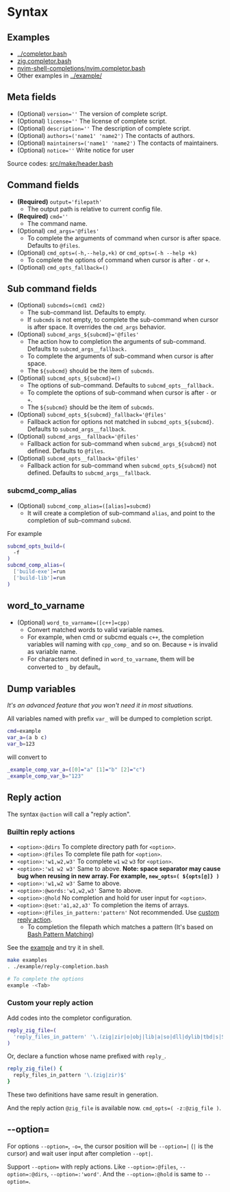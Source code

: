 # Syntax

## Examples

- [../completor.bash](../completor.bash)
- [zig.completor.bash](https://github.com/ziglang/shell-completions/blob/master/zig.completor.bash)
- [nvim-shell-completions/nvim.completor.bash](https://github.com/adoyle-h/nvim-shell-completions/blob/master/nvim.completor.bash)
- Other examples in [../example/](../example/)

## Meta fields

- (Optional) `version=''`                     The version of complete script.
- (Optional) `license=''`                     The license of complete script.
- (Optional) `description=''`                 The description of complete script.
- (Optional) `authors=('name1' 'name2')`      The contacts of authors.
- (Optional) `maintainers=('name1' 'name2')`  The contacts of maintainers.
- (Optional) `notice=''`                      Write notice for user

Source codes: [src/make/header.bash](../src/make/header.bash)

## Command fields

- **(Required)** `output='filepath'`
  - The output path is relative to current config file.
- **(Required)** `cmd=''`
  - The command name.
- (Optional) `cmd_args='@files'`
  - To complete the arguments of command when cursor is after space. Defaults to `@files`.
- (Optional) `cmd_opts=(-h,--help,+k)` or `cmd_opts=(-h --help +k)`
  - To complete the options of command when cursor is after `-` or `+`.
- (Optional) `cmd_opts_fallback=()`

## Sub command fields

- (Optional) `subcmds=(cmd1 cmd2)`
  - The sub-command list. Defaults to empty.
  - If `subcmds` is not empty, to complete the sub-command when cursor is after space. It overrides the `cmd_args` behavior.
- (Optional) `subcmd_args_${subcmd}='@files'`
  - The action how to completion the arguments of sub-command. Defaults to `subcmd_args__fallback.`
  - To complete the arguments of sub-command when cursor is after space.
  - The `${subcmd}` should be the item of `subcmds`.
- (Optional) `subcmd_opts_${subcmd}=()`
  - The options of sub-command. Defaults to `subcmd_opts__fallback.`
  - To complete the options of sub-command when cursor is after `-` or `+`.
  - The `${subcmd}` should be the item of `subcmds`.
- (Optional) `subcmd_opts_${subcmd}_fallback='@files'`
  - Fallback action for options not matched in `subcmd_opts_${subcmd}`. Defaults to `subcmd_args__fallback`.
- (Optional) `subcmd_args__fallback='@files'`
  - Fallback action for sub-command when `subcmd_args_${subcmd}` not defined. Defaults to `@files`.
- (Optional) `subcmd_opts__fallback='@files'`
  - Fallback action for sub-command when `subcmd_opts_${subcmd}` not defined. Defaults to `subcmd_args__fallback`.

### subcmd_comp_alias

- (Optional) `subcmd_comp_alias=([alias]=subcmd)`
  - It will create a completion of sub-command `alias`, and point to the completion of sub-command `subcmd`.

For example

```sh
subcmd_opts_build=(
  -f
)
subcmd_comp_alias=(
  ['build-exe']=run
  ['build-lib']=run
)
```

## word_to_varname

- (Optional) `word_to_varname=([c++]=cpp)`
  - Convert matched words to valid variable names.
  - For example, when cmd or subcmd equals `c++`, the completion variables will naming with `cpp_comp_` and so on. Because `+` is invalid as variable name.
  - For characters not defined in `word_to_varname`, them will be converted to `_` by default。

## Dump variables

*It's an advanced feature that you won't need it in most situations.*

All variables named with prefix `var_` will be dumped to completion script.

```sh
cmd=example
var_a=(a b c)
var_b=123
```

will convert to

```sh
_example_comp_var_a=([0]="a" [1]="b" [2]="c")
_example_comp_var_b="123"
```

## Reply action

The syntax `@action` will call a "reply action".

### Builtin reply actions

- `<option>:@dirs`              To complete directory path for `<option>`.
- `<option>:@files`             To complete file path for `<option>`.
- `<option>:'w1,w2,w3'`         To complete `w1` `w2` `w3` for `<option>`.
- `<option>:'w1 w2 w3'`         Same to above. **Note: space separator may cause bug when reusing in new array. For example, `new_opts=( ${opts[@]} )`**
- `<option>:'w1,w2 w3'`         Same to above.
- `<option>:@words:'w1,w2,w3'`  Same to above.
- `<option>:@hold`              No completion and hold for user input for `<option>`.
- `<option>:@set:'a1,a2,a3'`    To completion the items of arrays.
- `<option>:@files_in_pattern:'pattern'` Not recommended. Use [custom reply action](#custom-your-reply-action).
  - To completion the filepath which matches a pattern (It's based on [Bash Pattern Matching](https://www.gnu.org/s/bash/manual/html_node/Pattern-Matching.html))

See the [example](../example/reply.completor.bash) and try it in shell.

```sh
make examples
. ./example/reply-completion.bash

# To complete the options
example -<Tab>
```

### Custom your reply action

Add codes into the completor configuration.

```bash
reply_zig_file=(
  'reply_files_in_pattern' '\.(zig|zir|o|obj|lib|a|so|dll|dylib|tbd|s|S|c|cxx|cc|C|cpp|stub|m|mm|bc|cu)$'
)
```

Or, declare a function whose name prefixed with `reply_`.

```bash
reply_zig_file() {
  reply_files_in_pattern '\.(zig|zir)$'
}
```

These two definitions have same result in generation.

And the reply action `@zig_file` is available now. `cmd_opts=( -z:@zig_file )`.

## --option=

For options `--option=`, `-o=`, the cursor position will be `--option=|` (`|` is the cursor) and wait user input after completion `--opt|`.

Support `--option=` with reply actions. Like `--option=:@files`, `--option=:@dirs`, `--option=:'word'`.
And the `--option=:@hold` is same to `--option=`.
